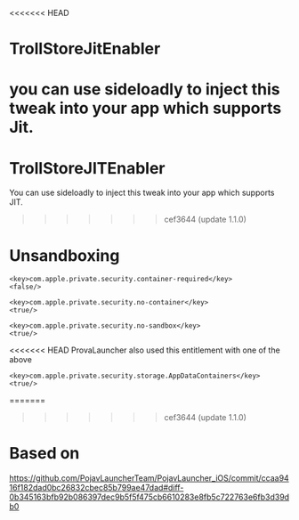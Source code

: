 <<<<<<< HEAD
# TrollStoreJitEnabler

you can use sideloadly to inject this tweak into your app which supports Jit.
=======
# TrollStoreJITEnabler

You can use sideloadly to inject this tweak into your app which supports JIT.
>>>>>>> cef3644 (update 1.1.0)

# Unsandboxing
```
<key>com.apple.private.security.container-required</key>
<false/>
```
```
<key>com.apple.private.security.no-container</key>
<true/>
```
```
<key>com.apple.private.security.no-sandbox</key>
<true/>
```
<<<<<<< HEAD
ProvaLauncher also used this entitlement with one of the above
```
<key>com.apple.private.security.storage.AppDataContainers</key>
<true/>
```
=======
>>>>>>> cef3644 (update 1.1.0)

# Based on
https://github.com/PojavLauncherTeam/PojavLauncher_iOS/commit/ccaa9416f182dad0bc26832cbec85b799ae47dad#diff-0b345163bfb92b086397dec9b5f5f475cb6610283e8fb5c722763e6fb3d39db0
